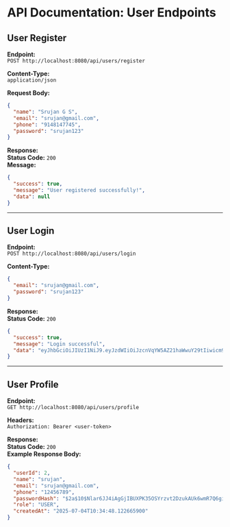# API Documentation: User Endpoints

## User Register
**Endpoint:**  
`POST http://localhost:8080/api/users/register`  

**Content-Type:**  
`application/json`  

**Request Body:**  
```json
{
  "name": "Srujan G S",
  "email": "srujan@gmail.com",
  "phone": "9148147745",
  "password": "srujan123"
}
```

**Response:**  
**Status Code:** `200`  
**Message:**  
```json
{
  "success": true,
  "message": "User registered successfully!",
  "data": null
}
```

  


---

## User Login
**Endpoint:**  
`POST http://localhost:8080/api/users/login`  

**Content-Type:**  
```json
{
  "email": "srujan@gmail.com",
  "password": "srujan123"
}
```

**Response:**  
**Status Code:** `200`  
  
```json
{
  "success": true,
  "message": "Login successful",
  "data": "eyJhbGciOiJIUzI1NiJ9.eyJzdWIiOiJzcnVqYW5AZ21haWwuY29tIiwicm9sZSI6IlVTRVIiLCJpYXQiOjE3NTE2MDU1MDgsImV4cCI6MTc1MTY5MTkwOH0.JZ-KL3n1UyLhYMaWzvG6EuNTqmyukQqAAtWbC5udHA8"
}
```

---

## User Profile
**Endpoint:**  
`GET http://localhost:8080/api/users/profile`  

**Headers:**  
`Authorization: Bearer <user-token>`  

**Response:**  
**Status Code:** `200`  
**Example Response Body:**  
```json
{
  "userId": 2,
  "name": "srujan",
  "email": "srujan@gmail.com",
  "phone": "12456789",
  "passwordHash": "$2a$10$Nlar6JJ4iAgGjIBUXPK35OSYrzvt2DzukAUk6wmR7Q6gip1kbtrZG",
  "role": "USER",
  "createdAt": "2025-07-04T10:34:48.122665900"
}
```


